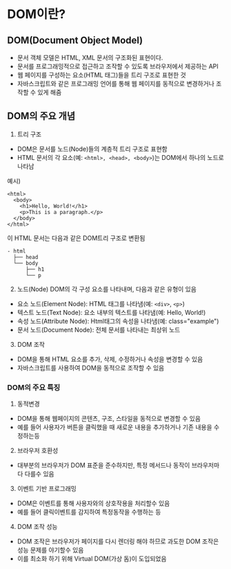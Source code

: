 # DOM이란?

## DOM(Document Object Model)

-   문서 객체 모델은 HTML, XML 문서의 구조화된 표현이다.
-   문서를 프로그래밍적으로 접근하고 조작할 수 있도록 브라우저에서 제공하는 API
-   웹 페이지를 구성하는 요소(HTML 태그)들을 트리 구조로 표현한 것
-   자바스크립트와 같은 프로그래밍 언어를 통해 웹 페이지를 동적으로 변경하거나 조작할 수 있게 해줌

## DOM의 주요 개념

1. 트리 구조

-   DOM은 문서를 노드(Node)들의 계층적 트리 구조로 표현함
-   HTML 문서의 각 요소(예: `<html>, <head>, <body>`)는 DOM에서 하나의 노드로 나타남

예시)

```
<html>
  <body>
    <h1>Hello, World!</h1>
    <p>This is a paragraph.</p>
  </body>
</html>
```

이 HTML 문서는 다음과 같은 DOM트리 구조로 변환됨

```
- html
  ├── head
  └── body
      ├── h1
      └── p
```

2. 노드(Node)
   DOM의 각 구성 요소를 나타내며, 다음과 같은 유형이 있음

-   요소 노드(Element Node): HTML 태그를 나타냄(예: `<div>`, `<p>`)
-   텍스트 노드(Text Node): 요소 내부의 텍스트를 나타냄(예: Hello, World!)
-   속성 노드(Attribute Node): Html태그의 속성을 나타냄(예: class="example")
-   문서 노드(Document Node): 전체 문서를 나타내는 최상위 노드

3. DOM 조작

-   DOM을 통해 HTML 요소를 추가, 삭제, 수정하거나 속성을 변경할 수 있음
-   자바스크립트를 사용하여 DOM을 동적으로 조작할 수 있음

### DOM의 주요 특징

1. 동적변경

-   DOM을 통해 웹페이지의 콘텐츠, 구조, 스타일을 동적으로 변경할 수 있음
-   예를 들어 사용자가 버튼을 클릭했을 때 새로운 내용을 추가하거나 기존 내용을 수정하는등

2. 브라우저 호환성

-   대부분의 브라우저가 DOM 표준을 준수하지만, 특정 메서드나 동작이 브라우저마다 다를수 있음

3. 이벤트 기반 프로그래밍

-   DOM은 이벤트를 통해 사용자와의 상호작용을 처리할수 있음
-   예를 들어 클릭이벤트를 감지하여 특정동작을 수행하는 등

4. DOM 조작 성능

-   DOM 조작은 브라우저가 페이지를 다시 렌더링 해야 하므로 과도한 DOM 조작은 성능 문제를 야기할수 있음
-   이를 최소화 하기 위해 Virtual DOM(가상 돔)이 도입되었음
